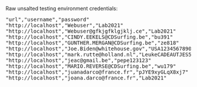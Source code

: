 Raw unsalted testing environment credentials: 
<pre>
"url","username","password"
"http://localhost","Webuser","Lab2021"
"http://localhost","Webuser@gfkjgfklgjklj.ce","Lab2021"
"http://localhost","CINDY.EEKELS@CDSurfing.be","bu391"
"http://localhost","GUNTHER.MERGAN@CDSurfing.be","ze818"
"http://localhost","Joe.Biden@whitehouse.gov","USA1234567890"
"http://localhost","mark.rutte@holland.nl","LeukeCADEAUTJES5478547497^&*"
"http://localhost","jeac@gmail.be","pepe123123"
"http://localhost","MARIO.REVERSE@CDSurfing.be","wu179"
"http://localhost","juanadarco@france.fr","pJYE9xyGLqX8xj7"
"http://localhost","joana.darco@france.fr","Lab2021"
</pre>
